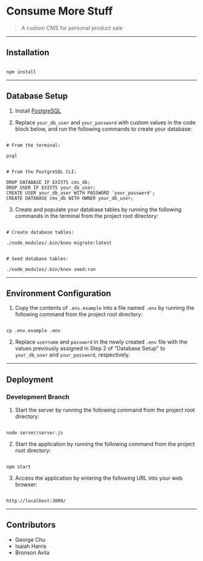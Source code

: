 # Consume More Stuff
> A custom CMS for personal product sale

___

## Installation

```

npm install

```

___

## Database Setup
1. Install [PostgreSQL](https://www.postgresql.org/download/)

2. Replace ```your_db_user``` and ```your_password``` with custom values in the code block below, and run the following commands to create your database:

```

# From the terminal:

psql


# From the PostgreSQL CLI:

DROP DATABASE IF EXISTS cms_db;
DROP USER IF EXISTS your_db_user;
CREATE USER your_db_user WITH PASSWORD 'your_password';
CREATE DATABASE cms_db WITH OWNER your_db_user;

```

3. Create and populate your database tables by running the following commands in the terminal from the project root directory:

```

# Create database tables:

./node_modules/.bin/knex migrate:latest


# Seed database tables:

./node_modules/.bin/knex seed:run

```

___

## Environment Configuration

1. Copy the contents of ```.env.example``` into a file named ```.env``` by running the following command from the project root directory:

```

cp .env.example .env

```

2. Replace ```username``` and ```password``` in the newly created ```.env``` file with the values  previously assigned in Step 2 of "Database Setup" to ```your_db_user``` and ```your_password```, respectively.

___

## Deployment

### Development Branch

1. Start the server by running the following command from the project root directory:

```

node server/server.js

```

2. Start the application by running the following command from the project root directory:

```

npm start

```

3. Access the application by entering the following URL into your web browser:

```

http://localhost:3000/

```

___

## Contributors

* George Chu
* Isaiah Harris
* Bronson Avila